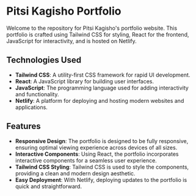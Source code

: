 # Pitsi Kagisho Portfolio

Welcome to the repository for Pitsi Kagisho's portfolio website. This portfolio is crafted using Tailwind CSS for styling, React for the frontend, JavaScript for interactivity, and is hosted on Netlify.

## Technologies Used

- **Tailwind CSS**: A utility-first CSS framework for rapid UI development.
- **React**: A JavaScript library for building user interfaces.
- **JavaScript**: The programming language used for adding interactivity and functionality.
- **Netlify**: A platform for deploying and hosting modern websites and applications.

## Features

- **Responsive Design**: The portfolio is designed to be fully responsive, ensuring optimal viewing experience across devices of all sizes.
- **Interactive Components**: Using React, the portfolio incorporates interactive components for a seamless user experience.
- **Tailwind CSS Styling**: Tailwind CSS is used to style the components, providing a clean and modern design aesthetic.
- **Easy Deployment**: With Netlify, deploying updates to the portfolio is quick and straightforward.

<!-- ## Usage

1. Clone the repository to your local machine:

```bash
git clone https://github.com/your-username/pitsi-kagisho-portfolio.git -->
